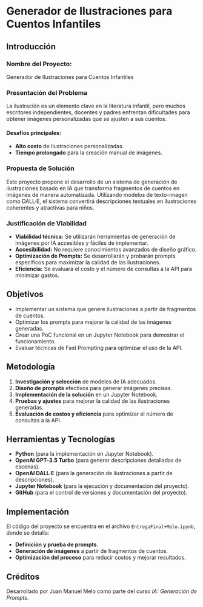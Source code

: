 # **Generador de Ilustraciones para Cuentos Infantiles**

## **Introducción**

### **Nombre del Proyecto:**  
Generador de Ilustraciones para Cuentos Infantiles

### **Presentación del Problema**
La ilustración es un elemento clave en la literatura infantil, pero muchos escritores independientes, docentes y padres enfrentan dificultades para obtener imágenes personalizadas que se ajusten a sus cuentos.

#### **Desafíos principales:**
- **Alto costo** de ilustraciones personalizadas.
- **Tiempo prolongado** para la creación manual de imágenes.

### **Propuesta de Solución**
Este proyecto propone el desarrollo de un sistema de generación de ilustraciones basado en IA que transforma fragmentos de cuentos en imágenes de manera automatizada. Utilizando modelos de texto-imagen como DALL·E, el sistema convertirá descripciones textuales en ilustraciones coherentes y atractivas para niños.

### **Justificación de Viabilidad**
- **Viabilidad técnica:** Se utilizarán herramientas de generación de imágenes por IA accesibles y fáciles de implementar.
- **Accesibilidad:** No requiere conocimientos avanzados de diseño gráfico.
- **Optimización de Prompts:** Se desarrollarán y probarán prompts específicos para maximizar la calidad de las ilustraciones.
- **Eficiencia:** Se evaluará el costo y el número de consultas a la API para minimizar gastos.

## **Objetivos**
- Implementar un sistema que genere ilustraciones a partir de fragmentos de cuentos.
- Optimizar los prompts para mejorar la calidad de las imágenes generadas.
- Crear una PoC funcional en un Jupyter Notebook para demostrar el funcionamiento.
- Evaluar técnicas de Fast Prompting para optimizar el uso de la API.

## **Metodología**
1. **Investigación y selección** de modelos de IA adecuados.
2. **Diseño de prompts** efectivos para generar imágenes precisas.
3. **Implementación de la solución** en un Jupyter Notebook.
4. **Pruebas y ajustes** para mejorar la calidad de las ilustraciones generadas.
5. **Evaluación de costos y eficiencia** para optimizar el número de consultas a la API.

## **Herramientas y Tecnologías**
- **Python** (para la implementación en Jupyter Notebook).
- **OpenAI GPT-3.5 Turbo** (para generar descripciones detalladas de escenas).
- **OpenAI DALL·E** (para la generación de ilustraciones a partir de descripciones).
- **Jupyter Notebook** (para la ejecución y documentación del proyecto).
- **GitHub** (para el control de versiones y documentación del proyecto).

## **Implementación**
El código del proyecto se encuentra en el archivo `EntregaFinal+Melo.ipynb`, donde se detalla:
- **Definición y prueba de prompts**.
- **Generación de imágenes** a partir de fragmentos de cuentos.
- **Optimización del proceso** para reducir costos y mejorar resultados.

## **Créditos**
Desarrollado por Juan Manuel Melo como parte del curso *IA: Generación de Prompts*. 



